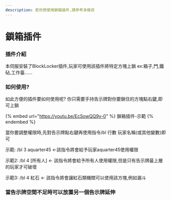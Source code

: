```yaml
---
description: 若你想使用鎖箱插件,請參考本條目
---
```


# 鎖箱插件

### 插件介紹

本伺服安裝了BlockLocker插件,玩家可使用該插件將特定方塊上鎖 ex:箱子,門,鐵砧,工作臺......

### 如何使用?

如此方便的插件要如何使用呢? 你只需要手持告示牌對你要鎖住的方塊點右鍵,即可上鎖

{% embed url="https://youtu.be/EcSowQQ9y-0" %}
鎖箱插件-示範
{% endembed %}

當你要調整權限時,先對告示牌點右鍵再使用指令/bl 行數 玩家名稱(或其他變數)即可

示範: /bl 3 aquarter45  <-該指令將會給予玩家aquarter45使用權限

示範2: /bl 4 \[所有人] <- 該指令將會給予所有人使用權限,但是只有告示牌最上層的玩家才可破壞

示範3: /bl 4 紅石 <- 該指令將會讓紅石類機關可以使用該方塊,例如漏斗

### 當告示牌空間不足時可以放置另一個告示牌延伸
